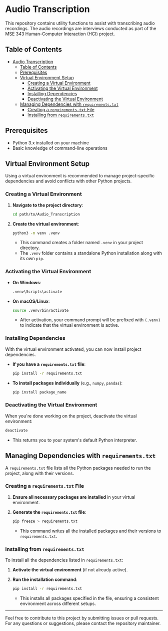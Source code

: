 # Audio Transcription

This repository contains utility functions to assist with transcribing audio recordings. The audio recordings are interviews conducted as part of the MSE 343 Human-Computer Interaction (HCI) project.

## Table of Contents

- [Audio Transcription](#audio-transcription)
  - [Table of Contents](#table-of-contents)
  - [Prerequisites](#prerequisites)
  - [Virtual Environment Setup](#virtual-environment-setup)
    - [Creating a Virtual Environment](#creating-a-virtual-environment)
    - [Activating the Virtual Environment](#activating-the-virtual-environment)
    - [Installing Dependencies](#installing-dependencies)
    - [Deactivating the Virtual Environment](#deactivating-the-virtual-environment)
  - [Managing Dependencies with `requirements.txt`](#managing-dependencies-with-requirementstxt)
    - [Creating a `requirements.txt` File](#creating-a-requirementstxt-file)
    - [Installing from `requirements.txt`](#installing-from-requirementstxt)

## Prerequisites

- Python 3.x installed on your machine
- Basic knowledge of command-line operations

## Virtual Environment Setup

Using a virtual environment is recommended to manage project-specific dependencies and avoid conflicts with other Python projects.

### Creating a Virtual Environment

1. **Navigate to the project directory**:

   ```bash
   cd path/to/Audio_Transcription
   ```

2. **Create the virtual environment**:

   ```bash
   python3 -m venv .venv
   ```

   - This command creates a folder named `.venv` in your project directory.
   - The `.venv` folder contains a standalone Python installation along with its own `pip`.

### Activating the Virtual Environment

- **On Windows**:

  ```bash
  .venv\Scripts\activate
  ```

- **On macOS/Linux**:

  ```bash
  source .venv/bin/activate
  ```

  - After activation, your command prompt will be prefixed with `(.venv)` to indicate that the virtual environment is active.

### Installing Dependencies

With the virtual environment activated, you can now install project dependencies.

- **If you have a `requirements.txt` file**:

  ```bash
  pip install -r requirements.txt
  ```

- **To install packages individually** (e.g., `numpy`, `pandas`):

  ```bash
  pip install package_name
  ```

### Deactivating the Virtual Environment

When you're done working on the project, deactivate the virtual environment:

```bash
deactivate
```

- This returns you to your system's default Python interpreter.

## Managing Dependencies with `requirements.txt`

A `requirements.txt` file lists all the Python packages needed to run the project, along with their versions.

### Creating a `requirements.txt` File

1. **Ensure all necessary packages are installed** in your virtual environment.

2. **Generate the `requirements.txt` file**:

   ```bash
   pip freeze > requirements.txt
   ```

   - This command writes all the installed packages and their versions to `requirements.txt`.

### Installing from `requirements.txt`

To install all the dependencies listed in `requirements.txt`:

1. **Activate the virtual environment** (if not already active).

2. **Run the installation command**:

   ```bash
   pip install -r requirements.txt
   ```

   - This installs all packages specified in the file, ensuring a consistent environment across different setups.

---

Feel free to contribute to this project by submitting issues or pull requests. For any questions or suggestions, please contact the repository maintainer.
